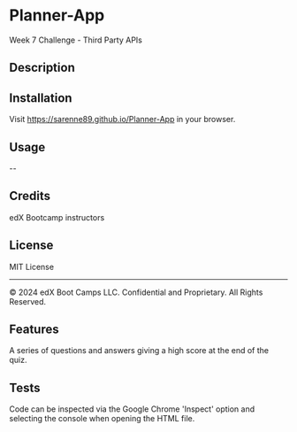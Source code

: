 # Planner-App

Week 7 Challenge - Third Party APIs

## Description

## Installation

Visit https://sarenne89.github.io/Planner-App in your browser.

## Usage

--

## Credits

edX Bootcamp instructors

## License

MIT License

---

© 2024 edX Boot Camps LLC. Confidential and Proprietary. All Rights Reserved.

## Features

A series of questions and answers giving a high score at the end of the quiz.

## Tests

Code can be inspected via the Google Chrome 'Inspect' option and selecting the console when opening the HTML file.
